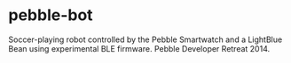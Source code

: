 pebble-bot
==========

Soccer-playing robot controlled by the Pebble Smartwatch and a LightBlue Bean using experimental BLE firmware. Pebble Developer Retreat 2014.